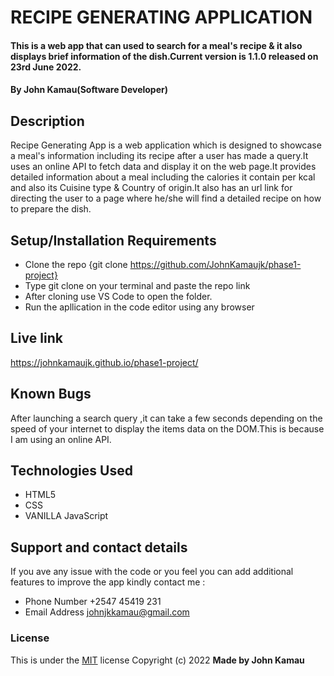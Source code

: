 # RECIPE GENERATING APPLICATION
#### This is a web app that can used to search for a meal's recipe & it also displays brief information of the dish.Current version is 1.1.0 released on 23rd June 2022.
#### By **John Kamau(Software Developer)**
## Description
Recipe Generating App is a web application which is designed to showcase a meal's information including its recipe after a user has made a query.It uses an online API to fetch data and display it
on the web page.It provides detailed information about a meal including the calories it contain per kcal and also its Cuisine type & Country of origin.It also has an url link for directing
the user to a page where he/she will find a detailed recipe on how to prepare the dish.
## Setup/Installation Requirements
* Clone the repo {git clone https://github.com/JohnKamaujk/phase1-project}
* Type git clone on your terminal and paste the repo link
* After cloning use VS Code to open the folder.
* Run the apllication in the code editor using any browser
## Live link
https://johnkamaujk.github.io/phase1-project/
## Known Bugs
After launching a search query ,it can take a few seconds depending on the speed of your internet to display the items data on the DOM.This is because I am using an online API.
## Technologies Used
* HTML5
* CSS
* VANILLA JavaScript
## Support and contact details
If you ave any issue with the code or you feel you can add additional features to improve the app kindly contact me :
* Phone Number +2547 45419 231
* Email Address johnjkkamau@gmail.com
### License
This is under the [MIT](LICENSE) license
Copyright (c) 2022 **Made by John Kamau**
